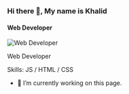 ### Hi there 👋, My name is Khalid 
#### Web Developer
![Web Developer](https://scontent.fdac24-1.fna.fbcdn.net/v/t39.30808-6/342530951_555170983177476_4135019131118109984_n.jpg?stp=dst-jpg_s960x960&_nc_cat=100&ccb=1-7&_nc_sid=730e14&_nc_ohc=8NAoWN5uyKgAX-asS5c&_nc_ht=scontent.fdac24-1.fna&oh=00_AfACKxkfixPiEghg1KtsgtaFvJM-raLzo2NoQqvf7xIt1w&oe=64D2B7C8)

Web Developer

Skills:  JS / HTML / CSS

- 🔭 I’m currently working on this page. 




